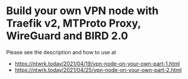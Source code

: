 # Build your own VPN node with Traefik v2, MTProto Proxy, WireGuard and BIRD 2.0

Please see the description and how to use at
 * https://ntwrk.today/2021/04/19/vpn-node-on-your-own-part-1.html
 * https://ntwrk.today/2021/04/25/vpn-node-on-your-own-part-2.html
